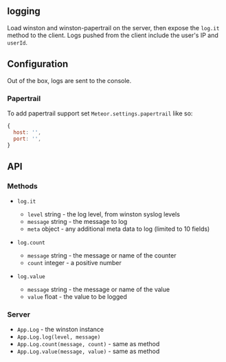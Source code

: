 logging
---

Load winston and winston-papertrail on the server, then expose the `log.it`
method to the client. Logs pushed from the client include the user's IP and
`userId`.

## Configuration

Out of the box, logs are sent to the console.

### Papertrail

To add papertrail support set `Meteor.settings.papertrail` like so:

```js
{
  host: '',
  port: '',
}
```

## API

### Methods

* `log.it`
  - `level` string - the log level, from winston syslog levels
  - `message` string - the message to log
  - `meta` object - any additional meta data to log (limited to 10 fields)

* `log.count`
  - `message` string - the message or name of the counter
  - `count` integer - a positive number

* `log.value`
  - `message` string - the message or name of the value
  - `value` float - the value to be logged

### Server

* `App.Log` - the winston instance
* `App.Log.log(level, message)`
* `App.Log.count(message, count)` - same as method
* `App.Log.value(message, value)` - same as method
